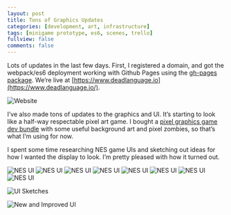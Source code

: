 ```yaml
---
layout: post
title: Tons of Graphics Updates
categories: [development, art, infrastructure]
tags: [minigame prototype, es6, scenes, trello]
fullview: false
comments: false
---
```


Lots of updates in the last few days. First, I registered a domain, and got the webpack/es6 deployment working with Github Pages using the [gh-pages package](https://www.npmjs.com/package/gh-pages). We’re live at [https://www.deadlanguage.io](https://www.deadlanguage.io/).

![Website](/assets/media/posts/2019-04-24/website.png "Website")

I’ve also made tons of updates to the graphics and UI. It’s starting to look like a half-way respectable pixel art game. I bought a [pixel graphics game dev bundle](https://www.humblebundle.com/software/8bit-pixel-game-dev-software) with some useful background art and pixel zombies, so that’s what I’m using for now.

I spent some time researching NES game UIs and sketching out ideas for how I wanted the display to look. I’m pretty pleased with how it turned out.

<img src='/assets/media/posts/2019-04-24/nes-1.png' class='small' alt='NES UI' title='NES UI' />
<img src='/assets/media/posts/2019-04-24/nes-2.png' class='small' alt='NES UI' title='NES UI' />
<img src='/assets/media/posts/2019-04-24/nes-3.png' class='small' alt='NES UI' title='NES UI' />
<img src='/assets/media/posts/2019-04-24/nes-4.png' class='small' alt='NES UI' title='NES UI' />
<img src='/assets/media/posts/2019-04-24/nes-5.png' class='small' alt='NES UI' title='NES UI' />
<img src='/assets/media/posts/2019-04-24/nes-6.png' class='small' alt='NES UI' title='NES UI' />
<img src='/assets/media/posts/2019-04-24/nes-8.png' class='small' alt='NES UI' title='NES UI' />
<img src='/assets/media/posts/2019-04-24/nes-7.png' class='small' alt='NES UI' title='NES UI' />


![UI Sketches](/assets/media/posts/2019-04-24/ui-sketch.jpg "UI Sketches")

![New and Improved UI](/assets/media/posts/2019-04-24/attack-animation.gif "New and Improved UI")
